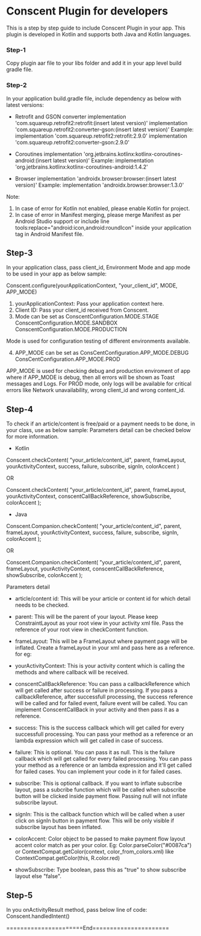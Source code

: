 Conscent Plugin for developers
======================

This is a step by step guide to include Conscent Plugin in your app. This plugin is developed in Kotlin and supports both Java and Kotlin languages. 

### Step-1
Copy plugin aar file to your libs folder and add it in your app level build gradle file.

### Step-2
In your application build.gradle file, include dependency as below with latest versions:

* Retrofit and GSON converter
implementation 'com.squareup.retrofit2:retrofit:(insert latest version)'
implementation 'com.squareup.retrofit2:converter-gson:(insert latest version)'
Example:
implementation 'com.squareup.retrofit2:retrofit:2.9.0'
implementation 'com.squareup.retrofit2:converter-gson:2.9.0'

* Coroutines
implementation 'org.jetbrains.kotlinx:kotlinx-coroutines-android:(insert latest version)'
Example:
implementation 'org.jetbrains.kotlinx:kotlinx-coroutines-android:1.4.2'

* Browser
implementation 'androidx.browser:browser:(insert latest version)'
Example:
implementation 'androidx.browser:browser:1.3.0'

Note: 
1. In case of error for Kotlin not enabled, please enable Kotlin for project.
2. In case of error in Manifest merging, please merge Manifest as per Android Studio support or include line tools:replace="android:icon,android:roundIcon" inside your application tag in Android Manifest file.

## Step-3
In your application class, pass client_id, Environment Mode and app mode to be used in your app as below sample:

Conscent.configure(yourApplicationContext, "your_client_id", MODE, APP_MODE)

1. yourApplicationContext: Pass your application context here.
2. Client ID: Pass your client_id received from Conscent.
3. Mode can be set as 
ConscentConfiguration.MODE.STAGE
ConscentConfiguration.MODE.SANDBOX
ConscentConfiguration.MODE.PRODUCTION

Mode is used for configuration testing of different environments available.

4. APP_MODE can be set as 
ConsCentConfiguration.APP_MODE.DEBUG
ConsCentConfiguration.APP_MODE.PROD

APP_MODE is used for checking debug and production enviroment of app where if APP_MODE is debug, then all errors will be shown as Toast messages and Logs. For PROD mode, only logs will be available for critical errors like Network unavailability, wrong client_id and wrong content_id.

## Step-4
To check if an article/content is free/paid or a payment needs to be done, in your class, use as below sample:
Parameters detail can be checked below for more information.

* Kotlin

Conscent.checkContent(
                "your_article/content_id",
                parent,
                frameLayout,
                yourActivityContext,
                success,
                failure,
                subscribe,
                signIn,
                colorAccent
            )

OR

Conscent.checkContent(
                "your_article/content_id",
                parent,
                frameLayout,
                yourActivityContext,
                conscentCallBackReference,
                showSubscribe,
                colorAccent
        );



* Java

Conscent.Companion.checkContent(
                "your_article/content_id",
                parent,
                frameLayout,
                yourActivityContext,
                success,
                failure,
                subscribe,
                signIn,
                colorAccent
            );

OR

Conscent.Companion.checkContent(
               "your_article/content_id",
                parent,
                frameLayout,
                yourActivityContext,
                conscentCallBackReference,
                showSubscribe,
                colorAccent
        );


Parameters detail
* article/content id: This will be your article or content id for which detail needs to be checked.
* parent: This will be the parent of your layout. Please keep ConstraintLayout as your root view in your activity xml file. Pass the reference of your root view in checkContent function.
* frameLayout: This will be a FrameLayout where payment page will be inflated. Create a frameLayout in your xml and pass here as a reference. 
for eg: 
<FrameLayout
        android:id="@+id/frame"
        android:layout_width="match_parent"
        android:layout_height="wrap_content" />

* yourActivityContext: This is your activity content which is calling the methods and where callback will be received.
* conscentCallBackReference: You can pass a callbackReference which will get called after success or failure in processing. If you pass a callbackReference, after successfull processing, the success reference will be called and for failed event, failure event will be called. You can implement ConscentCallBack in your activity and then pass it as a reference.
* success: This is the success callback which will get called for every successfull processing. You can pass your method as a reference or an lambda expression which will get called in case of success.
* failure: This is optional. You can pass it as null. This is the failure callback which will get called for every failed processing. You can pass your method as a reference or an lambda expression and it'll get called for failed cases. You can implement your code in it for failed cases.
* subscribe: This is optional callback. If you want to inflate subscribe layout, pass a subcribe function which will be called when subscribe button will be clicked inside payment flow. Passing null will not inflate subscribe layout.
* signIn: This is the callback function which will be called when a user click on signIn button in payment flow. This will be only visible if subscribe layout has been inflated.
* colorAccent: Color object to be passed to make payment flow layout accent color match as per your color.
Eg: Color.parseColor("#0087ca") or ContextCompat.getColor(context, color_from_colors.xml) like ContextCompat.getColor(this, R.color.red)
* showSubscribe: Type boolean, pass this as "true" to show subscribe layout else "false".

## Step-5
In you onActivityResult method, pass below line of code:
Conscent.handledIntent()


======================End======================